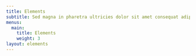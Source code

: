 ```yaml
---
title: Elements
subtitle: Sed magna in pharetra ultricies dolor sit amet consequat adipiscing lorem.
menus:
  main:
    title: Elements
    weight: 3
layout: elements
---
```

